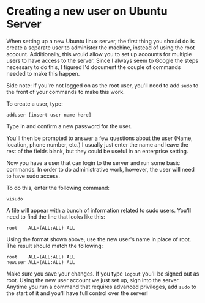 # Creating a new user on Ubuntu Server
When setting up a new Ubuntu linux server, the first thing you should do is create a separate user to administer the machine, instead of using the root account. Additionally, this would allow you to set up accounts for multiple users to have access to the server. Since I always seem to Google the steps necessary to do this, I figured I'd document the couple of commands needed to make this happen.

Side note: if you're not logged on as the root user, you'll need to add `sudo` to the front of your commands to make this work.

To create a user, type:
```
adduser [insert user name here]
```

Type in and confirm a new password for the user.

You'll then be prompted to answer a few questions about the user (Name, location, phone number, etc.) I usually just enter the name and leave the rest of the fields blank, but they could be useful in an enterprise setting.

Now you have a user that can login to the server and run some basic commands. In order to do administrative work, however, the user will need to have sudo access.

To do this, enter the following command:
```
visudo
```

A file will appear with a bunch of information related to sudo users. You'll need to find the line that looks like this:

```
root	ALL=(ALL:ALL) ALL
```

Using the format shown above, use the new user's name in place of root. The result should match the following:
```
root	ALL=(ALL:ALL) ALL
newuser	ALL=(ALL:ALL) ALL
```

Make sure you save your changes. If you type `logout` you'll be signed out as root. Using the new user account we just set up, sign into the server. Anytime you run a command that requires advanced privileges, add `sudo` to the start of it and you'll have full control over the server!
